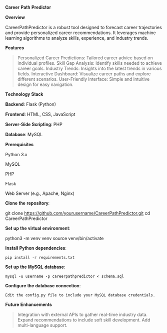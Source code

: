 𝐂𝐚𝐫𝐞𝐞𝐫 𝐏𝐚𝐭𝐡 𝐏𝐫𝐞𝐝𝐢𝐜𝐭𝐨𝐫


𝐎𝐯𝐞𝐫𝐯𝐢𝐞𝐰

  CareerPathPredictor is a robust tool designed to forecast career trajectories and provide personalized career recommendations. It leverages machine learning algorithms to analyze skills, experience, and industry trends.

𝐅𝐞𝐚𝐭𝐮𝐫𝐞𝐬

  > Personalized Career Predictions: Tailored career advice based on individual profiles.
  > Skill Gap Analysis: Identify skills needed to achieve career goals.
  > Industry Trends: Insights into the latest trends in various fields.
  > Interactive Dashboard: Visualize career paths and explore different scenarios.
  > User-Friendly Interface: Simple and intuitive design for easy navigation.

𝐓𝐞𝐜𝐡𝐧𝐨𝐥𝐨𝐠𝐲 𝐒𝐭𝐚𝐜𝐤

  𝐁𝐚𝐜𝐤𝐞𝐧𝐝: Flask (Python)
  
  𝐅𝐫𝐨𝐧𝐭𝐞𝐧𝐝: HTML, CSS, JavaScript
  
  𝐒𝐞𝐫𝐯𝐞𝐫-𝐒𝐢𝐝𝐞 𝐒𝐜𝐫𝐢𝐩𝐭𝐢𝐧𝐠: PHP
  
  𝐃𝐚𝐭𝐚𝐛𝐚𝐬𝐞: MySQL
  
𝐏𝐫𝐞𝐫𝐞𝐪𝐮𝐢𝐬𝐢𝐭𝐞𝐬
  
  Python 3.x
  
  MySQL
  
  PHP
  
  Flask
  
  Web Server (e.g., Apache, Nginx)

𝐂𝐥𝐨𝐧𝐞 𝐭𝐡𝐞 𝐫𝐞𝐩𝐨𝐬𝐢𝐭𝐨𝐫𝐲:

  git clone https://github.com/yourusername/CareerPathPredictor.git
  cd CareerPathPredictor

𝐒𝐞𝐭 𝐮𝐩 𝐭𝐡𝐞 𝐯𝐢𝐫𝐭𝐮𝐚𝐥 𝐞𝐧𝐯𝐢𝐫𝐨𝐧𝐦𝐞𝐧𝐭:

  python3 -m venv venv
  source venv/bin/activate

𝐈𝐧𝐬𝐭𝐚𝐥𝐥 𝐏𝐲𝐭𝐡𝐨𝐧 𝐝𝐞𝐩𝐞𝐧𝐝𝐞𝐧𝐜𝐢𝐞𝐬:

    pip install -r requirements.txt

𝐒𝐞𝐭 𝐮𝐩 𝐭𝐡𝐞 𝐌𝐲𝐒𝐐𝐋 𝐝𝐚𝐭𝐚𝐛𝐚𝐬𝐞:

    mysql -u username -p careerpathpredictor < schema.sql

𝐂𝐨𝐧𝐟𝐢𝐠𝐮𝐫𝐞 𝐭𝐡𝐞 𝐝𝐚𝐭𝐚𝐛𝐚𝐬𝐞 𝐜𝐨𝐧𝐧𝐞𝐜𝐭𝐢𝐨𝐧:

    Edit the config.py file to include your MySQL database credentials.

𝐅𝐮𝐭𝐮𝐫𝐞 𝐄𝐧𝐡𝐚𝐧𝐜𝐞𝐦𝐞𝐧𝐭𝐬


  > Integration with external APIs to gather real-time industry data.
  > Expand recommendations to include soft skill development.
  > Add multi-language support.


